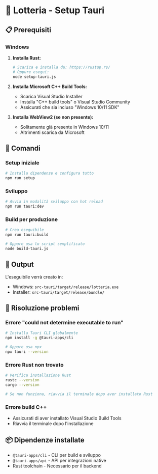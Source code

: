 
# 🎲 Lotteria - Setup Tauri

## 📋 Prerequisiti

### Windows
1. **Installa Rust:**
   ```bash
   # Scarica e installa da: https://rustup.rs/
   # Oppure esegui:
   node setup-tauri.js
   ```

2. **Installa Microsoft C++ Build Tools:**
   - Scarica Visual Studio Installer
   - Installa "C++ build tools" o Visual Studio Community
   - Assicurati che sia incluso "Windows 10/11 SDK"

3. **Installa WebView2 (se non presente):**
   - Solitamente già presente in Windows 10/11
   - Altrimenti scarica da Microsoft

## 🚀 Comandi

### Setup iniziale
```bash
# Installa dipendenze e configura tutto
npm run setup
```

### Sviluppo
```bash
# Avvia in modalità sviluppo con hot reload
npm run tauri:dev
```

### Build per produzione
```bash
# Crea eseguibile
npm run tauri:build

# Oppure usa lo script semplificato
node build-tauri.js
```

## 📁 Output

L'eseguibile verrà creato in:
- Windows: `src-tauri/target/release/lotteria.exe`
- Installer: `src-tauri/target/release/bundle/`

## 🔧 Risoluzione problemi

### Errore "could not determine executable to run"
```bash
# Installa Tauri CLI globalmente
npm install -g @tauri-apps/cli

# Oppure usa npx
npx tauri --version
```

### Errore Rust non trovato
```bash
# Verifica installazione Rust
rustc --version
cargo --version

# Se non funziona, riavvia il terminale dopo aver installato Rust
```

### Errore build C++
- Assicurati di aver installato Visual Studio Build Tools
- Riavvia il terminale dopo l'installazione

## 📦 Dipendenze installate
- `@tauri-apps/cli` - CLI per build e sviluppo
- `@tauri-apps/api` - API per integrazioni native
- Rust toolchain - Necessario per il backend
